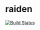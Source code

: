 # raiden
[![Build Status](https://api.travis-ci.org/peterjcaulfield/raiden.svg)](http://travis-ci.org/peterjcaulfield/raiden)
